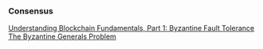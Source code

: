 


### Consensus

[Understanding Blockchain Fundamentals, Part 1: Byzantine Fault Tolerance](https://medium.com/loom-network/understanding-blockchain-fundamentals-part-1-byzantine-fault-tolerance-245f46fe8419)
[The Byzantine Generals Problem](https://marknelson.us/posts/2007/07/23/byzantine.html)







